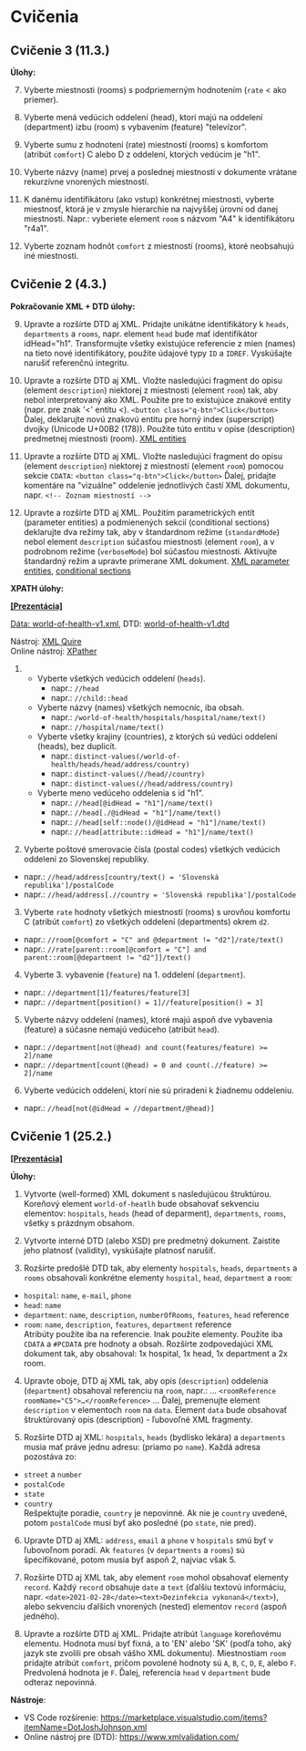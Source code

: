 # Cvičenia

## Cvičenie 3 (11.3.) ## 

**Úlohy:**  

7. Vyberte miestnosti (rooms) s podpriemerným hodnotením (`rate` < ako priemer).

8. Vyberte mená vedúcich oddelení (head), ktorí majú na oddelení (department) izbu (room) s vybavením (feature) "televízor". 

9. Vyberte sumu z hodnotení (rate) miestností (rooms) s komfortom (atribút `comfort`) C alebo D z oddelení, ktorých vedúcim je "h1".

10. Vyberte názvy (name) prvej a poslednej miestnosti v dokumente vrátane rekurzívne vnorených miestností.

11. K danému identifikátoru (ako vstup) konkrétnej miestnosti, vyberte miestnosť, ktorá je v zmysle hierarchie na najvyššej úrovni od danej miestnosti. Napr.: vyberiete element `room` s názvom "A4" k identifikátoru "r4a1".

12. Vyberte zoznam hodnôt `comfort` z miestností (rooms), ktoré neobsahujú iné miestnosti.


## Cvičenie 2 (4.3.) ## 

**Pokračovanie XML + DTD úlohy:** 

9. Upravte a rozšírte DTD aj XML. Pridajte unikátne identifikátory k `heads`, `departments` a `rooms`, napr. element `head` bude mať identifikátor idHead="h1". Transformujte všetky existujúce referencie z mien (names) na tieto nové identifikátory, použite údajové typy `ID` a `IDREF`. Vyskúšajte narušiť referenčnú integritu.

10. Upravte a rozšírte DTD aj XML. Vložte nasledujúci fragment do opisu (element `description`) niektorej z miestnosti (element `room`) tak, aby nebol interpretovaný ako XML. Použite pre to existujúce znakové entity (napr. pre znak '<' entitu &lt;).
`<button class="q-btn">Click</button>`
Ďalej, deklarujte novú znakovú entitu pre horný index (superscript) dvojky (Unicode U+00B2 (178)). Použite túto entitu v opise (description) predmetnej miestnosti (room). [XML entities](https://www.w3resource.com/xml/entities.php)

11. Upravte a rozšírte DTD aj XML. Vložte nasledujúci fragment do opisu (element `description`) niektorej z miestností (element `room`) pomocou sekcie `CDATA`:
`<button class="q-btn">Click</button>`
Ďalej, pridajte komentáre na "vizuálne" oddelenie jednotlivých častí
XML dokumentu, napr. `<!-- Zoznam miestností -->`

12. Upravte a rozšírte DTD aj XML. Použitím parametrických entít (parameter entities) a podmienených sekcií (conditional sections) deklarujte dva režimy tak, aby v štandardnom režime (`standardMode`) nebol element `description` súčasťou miestnosti (element `room`), a v podrobnom režime (`verboseMode`) bol súčasťou miestnosti. Aktivujte štandardný režim a upravte primerane XML dokument. [XML parameter entities](https://www.w3resource.com/xml/parameter-entities.php), [conditional sections](https://xmlwriter.net/xml_guide/conditional_section.shtml)


**XPATH úlohy:** 

**[[Prezentácia]](zdroje/cv2.pdf)**  

[Dáta: world-of-health-v1.xml](zdroje/world-of-health-v1.xml), DTD: [world-of-health-v1.dtd](zdroje/world-of-health-v1.dtd)    

Nástroj: [XML Quire](http://qutoric.com/xmlquire/)   
Online nástroj: [XPather](http://xpather.com/)   

1.
	* Vyberte všetkých vedúcich oddelení (`heads`).  
       * napr.: `//head`  
	   * napr.: `//child::head`  
	* Vyberte názvy (names) všetkých nemocníc, iba obsah.
	   * napr.: `/world-of-health/hospitals/hospital/name/text()`
	   * napr.: `//hospital/name/text()`
	* Vyberte všetky krajiny (countries), z ktorých sú vedúci oddelení (heads), bez duplicít.
	   * napr.: `distinct-values(/world-of-health/heads/head/address/country)`
       * napr.: `distinct-values(//head//country)`
	   * napr.: `distinct-values(//head/address/country)`
	* Vyberte meno vedúceho oddelenia s id "h1".
	   * napr.: `//head[@idHead = "h1"]/name/text()`
	   * napr.: `//head[./@idHead = "h1"]/name/text()`
	   * napr.: `//head[self::node()/@idHead = "h1"]/name/text()`
	   * napr.: `//head[attribute::idHead = "h1"]/name/text()`

2. Vyberte poštové smerovacie čísla (postal codes) všetkých vedúcich oddelení zo Slovenskej republiky.  
  * napr.: `//head/address[country/text() = 'Slovenská republika']/postalCode`
  * napr.: `//head/address[.//country = 'Slovenská republika']/postalCode`

3. Vyberte `rate` hodnoty všetkých miestností (rooms) s urovňou komfortu  C (atribút `comfort`) zo všetkých oddelení (departments) okrem `d2`.
  * napr.: `//room[@comfort = "C" and @department != "d2"]/rate/text()`
  * napr.: `//rate[parent::room[@comfort = "C"] and parent::room[@department != "d2"]]/text()`

4. Vyberte 3. vybavenie (`feature`) na 1. oddelení (`department`).
  * napr.: `//department[1]/features/feature[3]`
  * napr.: `//department[position() = 1]//feature[position() = 3]`

5. Vyberte názvy oddelení (names), ktoré majú aspoň dve vybavenia (feature) a súčasne nemajú vedúceho (atribút `head`).
  * napr.: `//department[not(@head) and count(features/feature) >= 2]/name`
  * napr.: `//department[count(@head) = 0 and count(.//feature) >= 2]/name`

6. Vyberte vedúcich oddelení, ktorí nie sú priradení k žiadnemu oddeleniu. 
  * napr.: `//head[not(@idHead = //department/@head)]`


## Cvičenie 1 (25.2.) ## 

**[[Prezentácia]](zdroje/cv1.pdf)**
    
**Úlohy:**  

1. Vytvorte (well-formed) XML dokument s nasledujúcou štruktúrou. Koreňový element `world-of-heatlh` bude obsahovať sekvenciu elementov: `hospitals`, `heads` (head of deparment), `departments`, `rooms`, všetky s prázdnym obsahom.

2. Vytvorte interné DTD (alebo XSD) pre predmetný dokument. Zaistite jeho platnosť (validity), vyskúšajte platnosť narušiť.

3. Rozšírte predošlé DTD tak, aby elementy `hospitals`, `heads`, `departments` a `rooms` obsahovali konkrétne elementy `hospital`, `head`, `department` a `room`:
* `hospital`: `name`, `e-mail`, `phone`
* `head`: `name`
* `department`: `name`, `description`, `numberOfRooms`, `features`, `head` reference
* `room`: `name`, `description`, `features`, `department` reference   
Atribúty použite iba na referencie. Inak použite elementy.
Použite iba `CDATA` a `#PCDATA` pre hodnoty a obsah.
Rozšírte zodpovedajúci XML dokument tak, aby obsahoval: 1x hospital, 1x head, 1x department a 2x room.

4. Upravte oboje, DTD aj XML tak, aby opis (`description`) oddelenia (`department`) obsahoval referenciu na `room`, napr.: ... `<roomReference roomName="C5">…</roomReference>` ... Ďalej, premenujte element `description` v elementoch `room` na `data`. Element `data` bude obsahovať štruktúrovaný opis (description) - ľubovoľné XML fragmenty.

5. Rozšírte DTD aj XML: `hospitals`, `heads` (bydlisko lekára) a `departments` musia mať práve jednu adresu: (priamo po `name`). Každá adresa pozostáva zo:  
* `street` a `number`
* `postalCode`
* `state`
* `country`  
Rešpektujte poradie, `country` je nepovinné. Ak nie je `country` uvedené, potom `postalCode` musí byť ako posledné (po `state`, nie pred).

6. Upravte DTD aj XML: `address`, `email` a `phone` v `hospitals` smú byť v ľubovoľnom poradí. Ak `features` (v `departments` a `rooms`) sú špecifikované, potom musia byť aspoň 2, najviac však 5. 

7. Rozšírte DTD aj XML tak, aby element `room` mohol obsahovať elementy `record`. Každý `record` obsahuje `date` a `text` (ďalšiu textovú informáciu, napr. `<date>2021-02-28</date><text>Dezinfekcia vykonaná</text>`), alebo sekvenciu ďalších vnorených (nested) elementov `record` (aspoň jedného).

8. Upravte a rozšírte DTD aj XML. Pridajte atribút `language` koreňovému elementu. Hodnota musí byť fixná, a to 'EN' alebo 'SK' (podľa toho, aký jazyk ste zvolili pre obsah vášho XML dokumentu). Miestnostiam `room` pridajte atribút `comfort`, pričom povolené hodnoty sú `A`, `B`, `C`, `D`, `E`, alebo `F`. Predvolená hodnota je `F`. Ďalej, referencia `head` v `department` bude odteraz nepovinná. 


**Nástroje**:
* VS Code rozšírenie: https://marketplace.visualstudio.com/items?itemName=DotJoshJohnson.xml  
* Online nástroj pre (DTD): https://www.xmlvalidation.com/  

